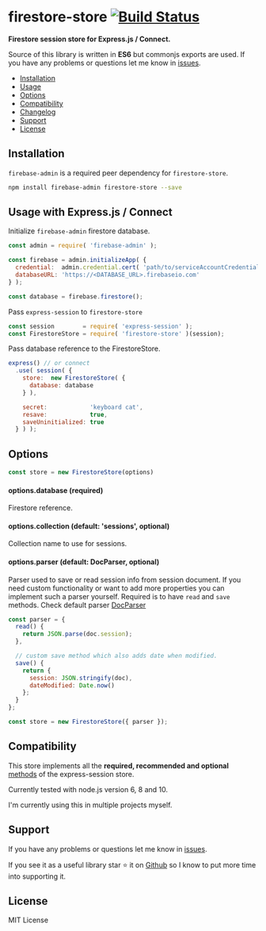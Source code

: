 # firestore-store   [![Build Status](https://travis-ci.org/hendrysadrak/firestore-store.svg?branch=master)](https://travis-ci.org/hendrysadrak/firestore-store)

**Firestore session store for Express.js / Connect.**

Source of this library is written in **ES6** but commonjs exports are used. If you have any problems or questions let me know in [issues](https://github.com/hendrysadrak/firestore-store/issues).


* [Installation](#installation)
* [Usage](#usage-with-expressjs--connect)
* [Options](#options)
* [Compatibility](#compatibility)
* [Changelog](https://github.com/hendrysadrak/firestore-store/releases)
* [Support](#support)
* [License](#license)


## Installation

`firebase-admin` is a required peer dependency for `firestore-store`.

```bash
npm install firebase-admin firestore-store --save
```


## Usage with Express.js / Connect

Initialize `firebase-admin` firestore database.

```javascript
const admin = require( 'firebase-admin' );

const firebase = admin.initializeApp( {
  credential:  admin.credential.cert( 'path/to/serviceAccountCredentials.json' ),
  databaseURL: 'https://<DATABASE_URL>.firebaseio.com'
} );

const database = firebase.firestore();
```

Pass `express-session` to `firestore-store`

```javascript
const session        = require( 'express-session' );
const FirestoreStore = require( 'firestore-store' )(session);
```

Pass database reference to the FirestoreStore.

```javascript
express() // or connect
  .use( session( {
    store:  new FirestoreStore( {
      database: database
    } ),

    secret:            'keyboard cat',
    resave:            true,
    saveUninitialized: true
  } ) );
```


## Options

```javascript
const store = new FirestoreStore(options)
```

#### options.database (required)

Firestore reference.

#### options.collection (default: 'sessions', optional)

Collection name to use for sessions.

#### options.parser (default: DocParser, optional)

Parser used to save or read session info from session document. If you need custom functionality or want to add more properties you can implement such a parser yourself. Required is to have `read` and `save` methods. Check default parser [DocParser](lib/doc-parser.js)

```javascript
const parser = {
  read() {  
    return JSON.parse(doc.session);
  },

  // custom save method which also adds date when modified.
  save() {
    return {
      session: JSON.stringify(doc),
      dateModified: Date.now()
    };
  }
};

const store = new FirestoreStore({ parser });
```

## Compatibility

This store implements all the **required, recommended and optional** [methods](https://github.com/expressjs/session#session-store-implementation) of the express-session store.

Currently tested with node.js version 6, 8 and 10.

I'm currently using this in multiple projects myself.


## Support

If you have any problems or questions let me know in [issues](https://github.com/hendrysadrak/firestore-store/issues).

If you see it as a useful library star :star: it on [Github](https://github.com/hendrysadrak/firestore-store) so I know to put more time into supporting it.


## License

MIT License

